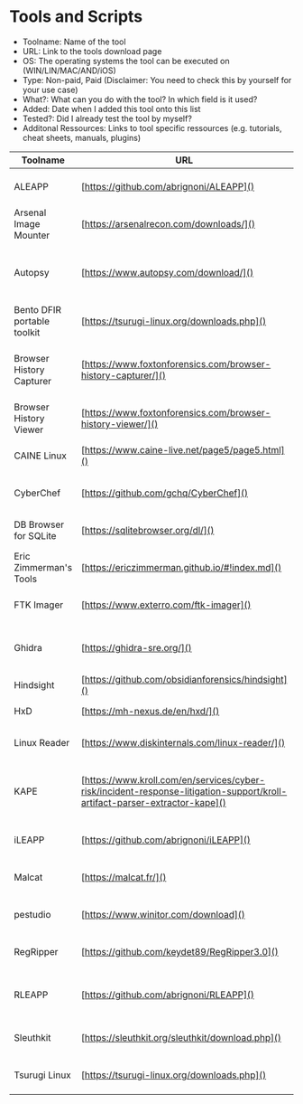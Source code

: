 # Tools and Scripts

- Toolname: Name of the tool
- URL: Link to the tools download page
- OS: The operating systems the tool can be executed on (WIN/LIN/MAC/AND/iOS)
- Type: Non-paid, Paid (Disclaimer: You need to check this by yourself for your use case)
- What?: What can you do with the tool? In which field is it used?
- Added: Date when I added this tool onto this list
- Tested?: Did I already test the tool by myself?
- Additonal Ressources: Links to tool specific ressources (e.g. tutorials, cheat sheets, manuals, plugins)


|Toolname | URL | OS | Type | What? | Added | Tested? | Additional Ressources |
| --- | --- | --- | ---| --- | --- | --- | --- | 
|ALEAPP |[https://github.com/abrignoni/ALEAPP]()|WIN, LIN, MAC|Non-Paid| Android Artifact Parser| 2022/10/06 | Yes | |
|Arsenal Image Mounter |[https://arsenalrecon.com/downloads/]()|WIN|Non-Paid, Paid| Image Mounter| 2022/10/06 | Yes | |
|Autopsy |[https://www.autopsy.com/download/]()|WIN, LIN, MAC|Non-Paid| Digital Forensics Suite| 2022/10/06 | Yes | Plugins: <br> [https://github.com/sleuthkit/autopsy_addon_modules]() <br> [https://github.com/markmckinnon/Autopsy-Plugins]()|
| Bento DFIR portable toolkit |[https://tsurugi-linux.org/downloads.php]()|-|Non-Paid| DFIR toolkit <br> Live Forensics| 2022/10/06 | Yes | |
| Browser History Capturer|[https://www.foxtonforensics.com/browser-history-capturer/]()|WIN|Non-Paid| Browser Artifecat Capturer <br> Live Forensics | 2022/10/06 | Yes | |
| Browser History Viewer|[https://www.foxtonforensics.com/browser-history-viewer/]()|WIN|Non-Paid| Browser Forensics | 2022/10/06 | Yes | |
|CAINE Linux|[https://www.caine-live.net/page5/page5.html]()||Non-Paid| Forensic Linux Live-OS | 2022/10/06 | Yes | |
| CyberChef|[https://github.com/gchq/CyberChef]()|WIN, LIN, MAC|Non-Paid| Data Analysis | 2022/10/06 | Yes |Live Demo: <br> https://gchq.github.io/CyberChef/ |
|DB Browser for SQLite |[https://sqlitebrowser.org/dl/]()|WIN, LIN, MAC|Non-Paid| SQLite Tool | 2022/10/06 | Yes | |
| Eric Zimmerman's Tools |[https://ericzimmerman.github.io/#!index.md]()|WIN|Non-Paid| Toolkit <br> Artifact Parsing | 2022/10/06 | Yes | Cheat Sheet: <br> [https://www.sans.org/posters/eric-zimmerman-tools-cheat-sheet/]()|
| FTK Imager|[https://www.exterro.com/ftk-imager]()|WIN|Non-Paid| Imager Mounter <br> Disk Imager | 2022/10/06 | Yes | |
| Ghidra |[https://ghidra-sre.org/]()|WIN, LIN, MAC|Non-Paid| Reverse Engineering,<br> Binary Analysis| 2022/10/06 | Yes | |
| Hindsight |[https://github.com/obsidianforensics/hindsight]()|WIN, LIN|Non-Paid| Browser Forensics| 2022/10/06 | Yes | |
| HxD |[https://mh-nexus.de/en/hxd/]()|WIN|Non-Paid| Hex Editor| 2022/10/06 | Yes | |
|Linux Reader |[https://www.diskinternals.com/linux-reader/]()|WIN|Non-Paid, Paid| File System Reader| 2022/10/06 | Yes | |
| KAPE |[https://www.kroll.com/en/services/cyber-risk/incident-response-litigation-support/kroll-artifact-parser-extractor-kape]()|WIN|Non-Paid, Paid| Incident Response,<br> Artifact Collection and Parsing| 2022/10/06 | Yes | |
|iLEAPP |[https://github.com/abrignoni/iLEAPP]()|WIN, LIN, MAC|Non-Paid| iOS Artifact Parser| 2022/10/06 | Yes | |
| Malcat |[https://malcat.fr/]()|WIN, LIN|Non-Paid, Paid| Binary Analysis| 2022/10/06 | No | |
| pestudio |[https://www.winitor.com/download]()|WIN|Non-Paid, Paid| Binary Analysis| 2022/10/06 | Yes | |
| RegRipper |[https://github.com/keydet89/RegRipper3.0]()|WIN, LIN|Non-Paid| Windows Registry Parser| 2022/10/06 | Yes | |
|RLEAPP |[https://github.com/abrignoni/RLEAPP]()|WIN, LIN, MAC|Non-Paid| (Cloud) Returns Artifact Parser| 2022/10/06 | Yes | |
|Sleuthkit |[https://sleuthkit.org/sleuthkit/download.php]()|WIN, LIN|Non-Paid| File System Forensics| 2022/10/06 | Yes | Wiki: <br> [http://wiki.sleuthkit.org/index.php?title=TSK_Tool_Overview]() |
| Tsurugi Linux |[https://tsurugi-linux.org/downloads.php]()|-|Non-Paid| Forensic Linux Live-OS| 2022/10/06 | Yes | |

